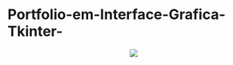 # Portfolio-em-Interface-Grafica-Tkinter-

<div align="center">

<img src="https://user-images.githubusercontent.com/103957365/189197560-c791f51c-da51-4209-86d1-f73eea58f172.PNG">

</div>
